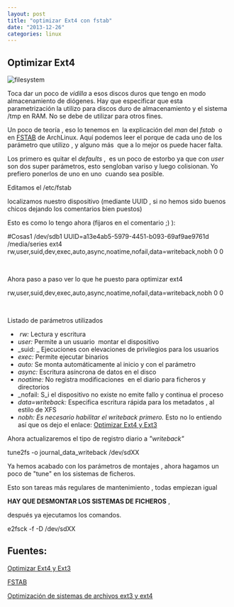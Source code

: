 ```yaml
---
layout: post
title: "optimizar Ext4 con fstab"
date: "2013-12-26"
categories: linux
---
```


## Optimizar Ext4

![filesystem](images/filesystem.png)

Toca dar un poco de _vidilla_ a esos discos duros que tengo en modo almacenamiento de diógenes. Hay que especificar que esta parametrización la utilizo para discos duro de almacenamiento y el sistema /tmp en RAM. No se debe de utilizar para otros fines.

Un poco de teoría , eso lo tenemos en  la explicación del _man_ del _fstab_  o en [FSTAB](https://wiki.archlinux.org/index.php/Fstab_%28Espa%C3%B1ol%29 "fstab") de ArchLinux. Aquí podemos leer el porque de cada uno de los parámetro que utilizo , y alguno más  que a lo mejor os puede hacer falta.

Los primero es quitar el _defaults_ ,  es un poco de estorbo ya que con _user_ son dos super parámetros, esto sengloban variso y luego colisionan. Yo prefiero ponerlos de uno en uno  cuando sea posible.

Editamos el /etc/fstab

localizamos nuestro dispositivo (mediante UUID , si no hemos sido buenos chicos dejando los comentarios bien puestos)

Esto es como lo tengo ahora (fijaros en el comentario ;) ):

#Cosas1         /dev/sdb1
UUID=a13e4ab5-5979-4451-b093-69af9ae9761d       /media/series   ext4    rw,user,suid,dev,exec,auto,async,noatime,nofail,data=writeback,nobh     0       0

 

Ahora paso a paso ver lo que he puesto para optimizar ext4

rw,user,suid,dev,exec,auto,async,noatime,nofail,data=writeback,nobh     0       0

 

Listado de parámetros utilizados

-  _rw:_ Lectura y escritura
- _user:_ Permite a un usuario  montar el dispositivo
- _suid: _ Ejecuciones con elevaciones de privilegios para los usuarios
- _exec:_ Permite ejecutar binarios
- _auto:_ Se monta automáticamente al inicio y con el parámetro
- _async:_ Escritura asíncrona de datos en el disco
- _noatime:_ No registra modificaciones  en el diario para ficheros y directorios
- _nofail: S_i el dispositivo no existe no emite fallo y continua el proceso
- _data=writeback:_ Especifica escritura rápida para los metadatos , al estilo de XFS
- _nobh: Es necesario habilitar el writeback primero._ Esto no lo entiendo así que os dejo el enlace: [Optimizar Ext4 y Ext3](https://www.pacorabadan.com/?p=557 "Optimizar Ext4 y Ext3")

Ahora actualizaremos el tipo de registro diario a _"writeback"_

tune2fs -o journal\_data\_writeback /dev/sdXX

Ya hemos acabado con los parámetros de montajes , ahora hagamos un poco de "tune" en los sistemas de ficheros.

Esto son tareas más regulares de mantenimiento , todas empiezan igual

**HAY QUE DESMONTAR LOS SISTEMAS DE FICHEROS** ,

después ya ejecutamos los comandos.

e2fsck -f -D /dev/sdXX

## Fuentes:

[Optimizar Ext4 y Ext3](https://www.pacorabadan.com/?p=557 "Optimizar Ext4 y Ext3")

[FSTAB](https://wiki.archlinux.org/index.php/Fstab_%28Espa%C3%B1ol%29 "fstab")

[Optimización de sistemas de archivos ext3 y ext4](https://www.alcancelibre.org/staticpages/index.php/como-optimizar-ext3 "Optimización de sistemas de archivos ext3 y ext4")
